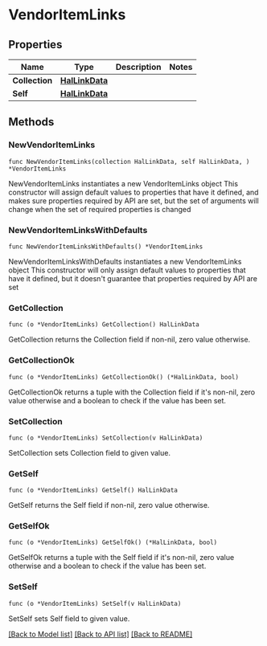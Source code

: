 <!--
Copyright (C) 2020-2023 Arm Limited or its affiliates and Contributors. All rights reserved.
SPDX-License-Identifier: Apache-2.0
-->
# VendorItemLinks

## Properties

Name | Type | Description | Notes
------------ | ------------- | ------------- | -------------
**Collection** | [**HalLinkData**](HalLinkData.md) |  | 
**Self** | [**HalLinkData**](HalLinkData.md) |  | 

## Methods

### NewVendorItemLinks

`func NewVendorItemLinks(collection HalLinkData, self HalLinkData, ) *VendorItemLinks`

NewVendorItemLinks instantiates a new VendorItemLinks object
This constructor will assign default values to properties that have it defined,
and makes sure properties required by API are set, but the set of arguments
will change when the set of required properties is changed

### NewVendorItemLinksWithDefaults

`func NewVendorItemLinksWithDefaults() *VendorItemLinks`

NewVendorItemLinksWithDefaults instantiates a new VendorItemLinks object
This constructor will only assign default values to properties that have it defined,
but it doesn't guarantee that properties required by API are set

### GetCollection

`func (o *VendorItemLinks) GetCollection() HalLinkData`

GetCollection returns the Collection field if non-nil, zero value otherwise.

### GetCollectionOk

`func (o *VendorItemLinks) GetCollectionOk() (*HalLinkData, bool)`

GetCollectionOk returns a tuple with the Collection field if it's non-nil, zero value otherwise
and a boolean to check if the value has been set.

### SetCollection

`func (o *VendorItemLinks) SetCollection(v HalLinkData)`

SetCollection sets Collection field to given value.


### GetSelf

`func (o *VendorItemLinks) GetSelf() HalLinkData`

GetSelf returns the Self field if non-nil, zero value otherwise.

### GetSelfOk

`func (o *VendorItemLinks) GetSelfOk() (*HalLinkData, bool)`

GetSelfOk returns a tuple with the Self field if it's non-nil, zero value otherwise
and a boolean to check if the value has been set.

### SetSelf

`func (o *VendorItemLinks) SetSelf(v HalLinkData)`

SetSelf sets Self field to given value.



[[Back to Model list]](../README.md#documentation-for-models) [[Back to API list]](../README.md#documentation-for-api-endpoints) [[Back to README]](../README.md)


